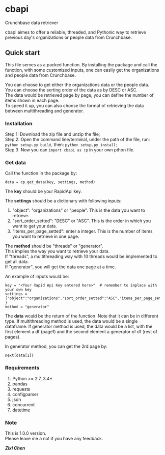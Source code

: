# cbapi
Crunchbase data retriever

cbapi aimes to offer a reliable, threaded, and Pythonic way to retrieve previous day's organizations or people data from Crunchbase. 

## Quick start

This file serves as a packed function. By installing the package and call the function, with some customized inputs, one can easily get the organizations and people data from Crunchbase.  
  
You can choose to get either the organizations data or the people data.  
You can choose the sorting order of the data as by DESC or ASC.  
The data would be retrieved page by page, you can define the number of items shown in each page.  
To speed it up, you can also choose the format of retrieving the data between multithreading and generator.  

### Installation
  
Step 1: Download the zip file and unzip the file;  
Step 2: Open the command line/terminal, under the path of the file, run: ```python setup.py build```, then: ```python setup.py install```;  
Step 3: Now you can ```import cbapi as cp``` in your own pthon file.  

### Get data  
  
Call the function in the package by:  
```  
data = cp.get_data(key, settings, method)  
```  
  
The **key** should be your RapidApi key.  

The **settings** should be a dictionary with following inputs:  
1) "object": "organizations" or "people". This is the data you want to retrieve.  
2) "sort_order_setted": "DESC" or "ASC". This is the order in which you want to get your data.  
3) "items_per_page_setted": enter a integer. This is the number of items you want to retrieve in one page.  
  
The **method** should be "threads" or "generator".  
This implies the way you want to retrieve your data.   
If "threads", a multithreading way with 10 threads would be implemented to get all data.  
If "generator", you will get the data one page at a time.  

An example of inputs would be:  
```
key = "<Your Rapid Api Key entered here>"  # remember to inplace with your own key
settings = {"object":"organizations","sort_order_setted":"ASC","items_per_page_setted":80 }
method = "generator"
```  
  
The **data** would be the return of the function. Note that it can be in different type. If multithreading method is used, the data would be a single dataframe. If generator method is used, the data would be a list, with the first element a df (page1) and the second element a generator of df (rest of pages).  
  
In generator method, you can get the 2rd page by:  
```  
next(data[1])  
```  
  
### Requirements  
  
1) Python >= 2.7, 3.4+  
2) pandas  
3) requests  
4) configparser  
5) json  
6) concurrent  
7) datetime  
  
### Note  
  
This is 1.0.0 version.  
Please leave me a not if you have any feedback.  
  
***Zixi Chen***
